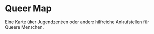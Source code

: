 # Queer Map

Eine Karte über Jugendzentren oder andere hilfreiche Anlaufstellen für Queere Menschen.